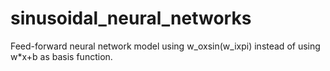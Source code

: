 # sinusoidal_neural_networks
Feed-forward neural network model using w_oxsin(w_ixpi) instead of using w*x+b as basis function.
